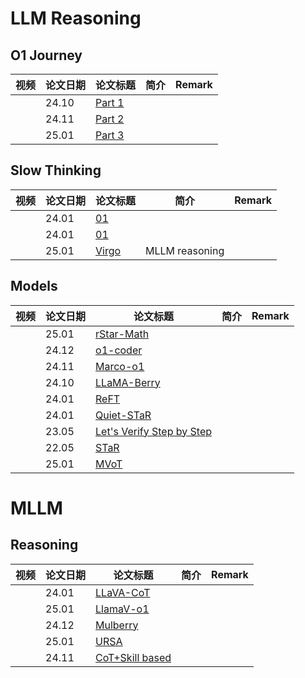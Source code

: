 # LLM Reasoning

## O1 Journey

| 视频 | 论文日期 | 论文标题      | 简介              | Remark |
|------|----------|---------------|-------------------|--------|
|      | 24.10    | [Part 1](https://arxiv.org/abs/2410.18982)  |          |        |
|      | 24.11    | [Part 2](https://arxiv.org/abs/2411.16489)  |          |        |
|      | 25.01    | [Part 3](https://arxiv.org/pdf/2501.06458)  |          |        |

## Slow Thinking

| 视频 | 论文日期 | 论文标题      | 简介              | Remark |
|------|----------|---------------|-------------------|--------|
|      | 24.01    | [01](https://arxiv.org/abs/2401.00210)  |          |        |
|      | 24.01    | [01](https://arxiv.org/abs/2401.00210)  |          |        |
|      | 25.01    | [Virgo](https://arxiv.org/abs/2501.01904)  |      MLLM reasoning    |        |

## Models

| 视频 | 论文日期 | 论文标题      | 简介              | Remark |
|------|----------|---------------|-------------------|--------|
|      | 25.01    | [rStar-Math](https://arxiv.org/abs/2501.04519)  |          |        |
|      | 24.12    | [o1-coder](https://arxiv.org/pdf/2412.00154)  |          |        |
|      | 24.11    | [Marco-o1](https://arxiv.org/abs/2411.14405)  |          |        |
|      | 24.10    | [LLaMA-Berry](https://arxiv.org/abs/2410.02884)  |          |        |
|      | 24.01    | [ReFT](https://arxiv.org/abs/2401.08967)  |          |        |
|      | 24.01    | [Quiet-STaR](https://arxiv.org/abs/2403.09629)  |          |        |
|      | 23.05    | [Let's Verify Step by Step](https://arxiv.org/abs/2305.20050)  |          |        |
|      | 22.05    | [STaR](https://arxiv.org/abs/2203.14465)  |          |        |
|      | 25.01    | [MVoT](https://openreview.net/forum?id=D19UyP4HYk)  |          |        |

# MLLM

## Reasoning

| 视频 | 论文日期 | 论文标题      | 简介              | Remark |
|------|----------|---------------|-------------------|--------|
|      | 24.01    | [LLaVA-CoT](https://arxiv.org/abs/2411.10440v3)  |          |        |
|      | 25.01    | [LlamaV-o1](https://arxiv.org/pdf/2501.06186)  |          |        |
|      | 24.12    | [Mulberry](https://arxiv.org/abs/2412.18319)  |          |        |
|      | 25.01    | [URSA](https://arxiv.org/pdf/2501.04686)  |          |        |
|      | 24.11    | [CoT+Skill based](https://openreview.net/forum?id=D19UyP4HYk)  |          |        |
